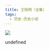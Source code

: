 ```yaml
---
title: 王阳明（全集）
tags:
  - 历史-历史小说
---
```


![](https://cdn.weread.qq.com/weread/cover/26/yuewen_847265/s_yuewen_8472651678440136.jpg)

undefined